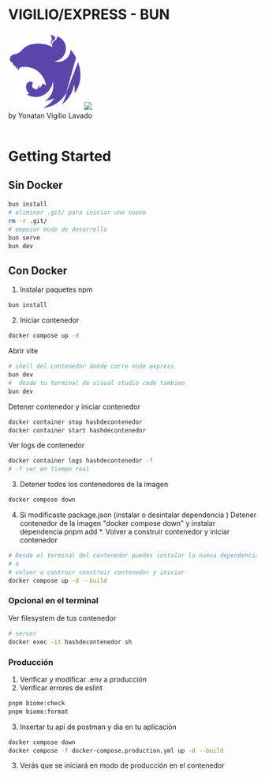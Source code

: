 # VIGILIO/EXPRESS - BUN

<img src="./public/images/logo.png" width="150">
<img src="https://user-images.githubusercontent.com/709451/182802334-d9c42afe-f35d-4a7b-86ea-9985f73f20c3.png" width="150">
<br>
by Yonatan Vigilio Lavado
<br><br>

# Getting Started

## Sin Docker

```bash
bun install
# eliminar .git/ para iniciar uno nuevo
rm -r .git/
# empezar modo de desarrollo
bun serve
bun dev
```

## Con Docker

1. Instalar paquetes npm

```bash
bun install
```

2. Iniciar contenedor

```bash
docker compose up -d
```

Abrir vite

```bash
# shell del contenedor donde corre node express
bun dev
#  desde tu terminal de visual studio code tambien
bun dev
```

Detener contenedor y iniciar contenedor

```bash
docker container stop hashdecontenedor
docker container start hashdecontenedor
```

Ver logs de contenedor

```bash
docker container logs hashdecontenedor -f
# -f ver en tiempo real
```

3. Detener todos los contenedores de la imagen

```bash
docker compose down
```

4. Si modificaste package.json (instalar o desintalar dependencia ) Detener contenedor de la imagen "docker compose down" y instalar dependencia pnpm add \*. Volver a construir contenedor y iniciar contenedor

```BASH
# Desde el terminal del contenedor puedes instalar la nueva dependencia y tambien instalar el de local
# ó
# volver a contruir construir contenedor y iniciar
docker compose up -d --build
```

### Opcional en el terminal

Ver filesystem de tus contenedor

```bash
# server
docker exec -it hashdecontenedor sh
```

### Producción

1. Verificar y modificar .env a producción
2. Verificar errores de eslint

```bash
pnpm biome:check
pnpm biome:format
```

3. Insertar tu api de postman y dia en tu aplicación

```bash
docker compose down
docker compose -f docker-compose.production.yml up -d --build
```

3. Verás que se iniciará en modo de producción en el contenedor
